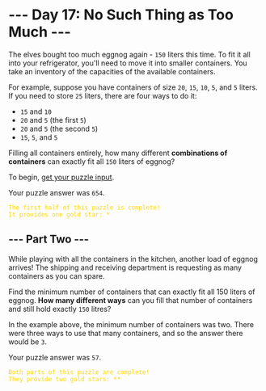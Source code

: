 # --- Day 17: No Such Thing as Too Much ---

The elves bought too much eggnog again - `150` liters this time. To fit it all into your refrigerator, you'll need to
move
it into smaller containers. You take an inventory of the capacities of the available containers.

For example, suppose you have containers of size `20`, `15`, `10`, `5`, and `5` liters. If you need to store `25`
liters, there are
four ways to do it:

* `15` and `10`
* `20` and `5` (the first `5`)
* `20` and `5` (the second `5`)
* `15`, `5`, and `5`

Filling all containers entirely, how many different **combinations of containers** can exactly fit all `150` liters of
eggnog?

To begin, [get your puzzle input](https://adventofcode.com/2015/day/17/input).

Your puzzle answer was `654`.

<code style="color : gold">The first half of this puzzle is complete! It provides one gold star: *</code>

## --- Part Two ---

While playing with all the containers in the kitchen, another load of eggnog arrives! The shipping and receiving
department is requesting as many containers as you can spare.

Find the minimum number of containers that can exactly fit all 150 liters of eggnog. **How many different ways** can you
fill that number of containers and still hold exactly `150` litres?

In the example above, the minimum number of containers was two. There were three ways to use that many containers, and
so the answer there would be `3`.

Your puzzle answer was `57`.

<code style="color : gold">Both parts of this puzzle are complete! They provide two gold stars: **</code>
